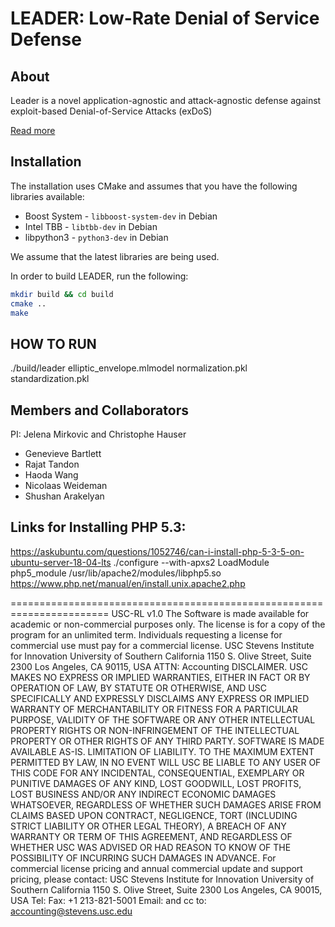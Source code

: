 # LEADER: Low-Rate Denial of Service Defense

## About
Leader is a novel application-agnostic and  attack-agnostic defense against exploit-based Denial-of-Service Attacks (exDoS)

[Read more](https://steel.isi.edu/projects/Leader/)

## Installation
The installation uses CMake and assumes that you have the following libraries available:
* Boost System - `libboost-system-dev` in Debian
* Intel TBB - `libtbb-dev` in Debian
* libpython3 - `python3-dev` in Debian

We assume that the latest libraries are being used.
 
In order to build LEADER, run the following:
```bash
mkdir build && cd build
cmake ..
make
```

## HOW TO RUN
./build/leader elliptic_envelope.mlmodel normalization.pkl standardization.pkl

## Members and Collaborators
PI: Jelena Mirkovic and Christophe Hauser
* Genevieve Bartlett
* Rajat Tandon
* Haoda Wang
* Nicolaas Weideman
* Shushan Arakelyan



## Links for Installing PHP 5.3:
https://askubuntu.com/questions/1052746/can-i-install-php-5-3-5-on-ubuntu-server-18-04-lts
./configure --with-apxs2
LoadModule php5_module /usr/lib/apache2/modules/libphp5.so
https://www.php.net/manual/en/install.unix.apache2.php


=======================================================================
USC-RL v1.0
The Software is made available for academic or non-commercial purposes only. The license is for
a copy of the program for an unlimited term. Individuals requesting a license for commercial use
must pay for a commercial license.
USC Stevens Institute for Innovation
University of Southern California
1150 S. Olive Street, Suite 2300
Los Angeles, CA 90115, USA
ATTN: Accounting
DISCLAIMER. USC MAKES NO EXPRESS OR IMPLIED WARRANTIES, EITHER IN FACT OR BY
OPERATION OF LAW, BY STATUTE OR OTHERWISE, AND USC SPECIFICALLY AND EXPRESSLY
DISCLAIMS ANY EXPRESS OR IMPLIED WARRANTY OF MERCHANTABILITY OR FITNESS FOR A
PARTICULAR PURPOSE, VALIDITY OF THE SOFTWARE OR ANY OTHER INTELLECTUAL PROPERTY
RIGHTS OR NON-INFRINGEMENT OF THE INTELLECTUAL PROPERTY OR OTHER RIGHTS OF ANY
THIRD PARTY. SOFTWARE IS MADE AVAILABLE AS-IS.
LIMITATION OF LIABILITY. TO THE MAXIMUM EXTENT PERMITTED BY LAW, IN NO EVENT WILL
USC BE LIABLE TO ANY USER OF THIS CODE FOR ANY INCIDENTAL, CONSEQUENTIAL, EXEMPLARY
OR PUNITIVE DAMAGES OF ANY KIND, LOST GOODWILL, LOST PROFITS, LOST BUSINESS AND/OR
ANY INDIRECT ECONOMIC DAMAGES WHATSOEVER, REGARDLESS OF WHETHER SUCH DAMAGES
ARISE FROM CLAIMS BASED UPON CONTRACT, NEGLIGENCE, TORT (INCLUDING STRICT LIABILITY
OR OTHER LEGAL THEORY), A BREACH OF ANY WARRANTY OR TERM OF THIS AGREEMENT, AND
REGARDLESS OF WHETHER USC WAS ADVISED OR HAD REASON TO KNOW OF THE POSSIBILITY OF
INCURRING SUCH DAMAGES IN ADVANCE.
For commercial license pricing and annual commercial update and support pricing, please
contact:
<Licensing Associate Name>
USC Stevens Institute for Innovation
University of Southern California
1150 S. Olive Street, Suite 2300
Los Angeles, CA 90015, USA
Tel: <Licensing Associate phone number>
Fax: +1 213-821-5001
Email: <Licensing Associate Email> and cc to: accounting@stevens.usc.edu
